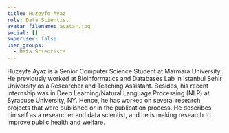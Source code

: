 ```yaml
---
title: Huzeyfe Ayaz
role: Data Scientist
avatar_filename: avatar.jpg
social: []
superuser: false
user_groups:
  - Data Scientists
---
```

Huzeyfe Ayaz is a Senior Computer Science Student at Marmara University. He previously worked at Bioinformatics and Databases Lab in Istanbul Sehir University as a Researcher and Teaching Assistant. Besides, his recent internship was in Deep Learning/Natural Language Processing (NLP) at Syracuse University, NY. Hence, he has worked on several research projects that were published or in the publication process. He describes himself as a researcher and data scientist, and he is making research to improve public health and welfare.